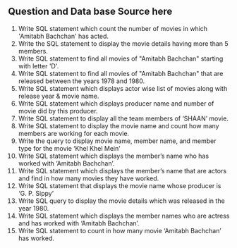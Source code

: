 ## Question and Data base Source here 

1. Write SQL statement which count the number of movies in which 'Amitabh Bachchan' has acted.
2. Write the SQL statement to display the movie details having more than 5 members.
3. Write SQL statement to find all movies of "Amitabh Bachchan" starting with letter 'D'.
4. Write SQL statement to find all movies of "Amitabh Bachchan" that are released between the years 1978 and 1980.
5. Write SQL statement which displays actor wise list of movies along with release year & movie name.
6. Write SQL statement which displays producer name and number of movie did by this producer.
7. Write SQL statement to display all the team members of ‘SHAAN’ movie.
8. Write SQL statement to display the movie name and count how many members are working for each movie.
9. Write the query to display movie name, member name, and member type for the movie ‘Khel Khel Mein’
10. Write SQL statement which displays the member’s name who has worked with ‘Amitabh Bachchan’.
11. Write SQL statement which displays the member’s name that are actors and find in how many movies they have worked.
12. Write SQL statement that displays the movie name whose producer is ‘G. P. Sippy’
13. Write SQL query to display the movie details which was released in the year 1980.
14. Write SQL statement which displays the member names who are actress and has worked with ‘Amitabh Bachchan’.
15. Write SQL statement to count in how many movie ‘Amitabh Bachchan’ has worked.


